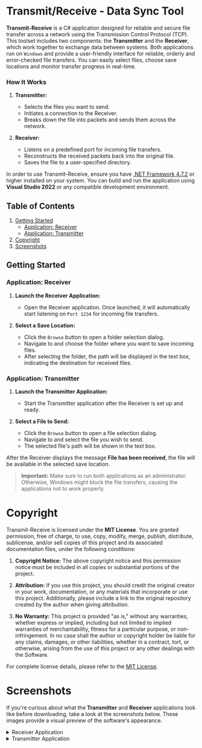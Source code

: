 # Transmit/Receive - Data Sync Tool

**Transmit-Receive** is a C# application designed for reliable and secure file transfer across a network using the Transmission Control Protocol (TCP). This toolset includes two components: the **Transmitter** and the **Receiver**, which work together to exchange data between systems. Both applications run on `Windows` and provide a user-friendly interface for reliable, orderly and error-checked file transfers. You can easily select files, choose save locations and monitor transfer progress in real-time.

### How It Works

1. **Transmitter:**
   - Selects the files you want to send.
   - Initiates a connection to the Receiver.
   - Breaks down the file into packets and sends them across the network.

2. **Receiver:**
   - Listens on a predefined port for incoming file transfers.
   - Reconstructs the received packets back into the original file.
   - Saves the file to a user-specified directory.

In order to use Transmit-Receive, ensure you have [.NET Framework 4.7.2](https://dotnet.microsoft.com/download/dotnet-framework/net472) or higher installed on your system. You can build and run the application using **Visual Studio 2022** or any compatible development environment.

## Table of Contents

1. [Getting Started](#getting-started)
    - [Application: Receiver](#application-receiver)
    - [Application: Transmitter](#application-transmitter)
2. [Copyright](#copyright)
3. [Screenshots](#screenshots)

## Getting Started

### Application: Receiver

1. **Launch the Receiver Application:**
   - Open the Receiver application. Once launched, it will automatically start listening on `Port 1234` for incoming file transfers.

2. **Select a Save Location:**
   - Click the `Browse` button to open a folder selection dialog.
   - Navigate to and choose the folder where you want to save incoming files.
   - After selecting the folder, the path will be displayed in the text box, indicating the destination for received files.

### Application: Transmitter

1. **Launch the Transmitter Application:**
   - Start the Transmitter application after the Receiver is set up and ready.

2. **Select a File to Send:**
   - Click the `Browse` button to open a file selection dialog.
   - Navigate to and select the file you wish to send.
   - The selected file's path will be shown in the text box.

After the Receiver displays the message **File has been received**, the file will be available in the selected save location.

> **Important:** Make sure to run both applications as an administrator. Otherwise, Windows might block the file transfers, causing the applications not to work properly.

# Copyright

Transmit-Receive is licensed under the **MIT License**. You are granted permission, free of charge, to use, copy, modify, merge, publish, distribute, sublicense, and/or sell copies of this project and its associated documentation files, under the following conditions:

1. **Copyright Notice:** The above copyright notice and this permission notice must be included in all copies or substantial portions of the project.

2. **Attribution:** If you use this project, you should credit the original creator in your work, documentation, or any materials that incorporate or use this project. Additionally, please include a link to the original repository created by the author when giving attribution.

3. **No Warranty:** This project is provided "as is," without any warranties, whether express or implied, including but not limited to implied warranties of merchantability, fitness for a particular purpose, or non-infringement. In no case shall the author or copyright holder be liable for any claims, damages, or other liabilities, whether in a contract, tort, or otherwise, arising from the use of this project or any other dealings with the Software.

For complete license details, please refer to the [MIT License](LICENSE).

# Screenshots
If you're curious about what the **Transmitter** and **Receiver** applications look like before downloading, take a look at the screenshots below. These images provide a visual preview of the software's appearance. 

<details>
  <summary>Receiver Application</summary>
</br>
  <img src="https://github.com/BerndHagen/Transmit-Receive/raw/main/img/v1.0.0-receiver.png" width="388px">
</details>

<details>
  <summary>Transmitter Application</summary>
</br>
  <img src="https://github.com/BerndHagen/Transmit-Receive/raw/main/img/v1.0.0-transmitter.png" width="388px">
</details>
